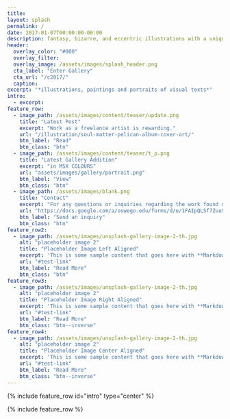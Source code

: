 ```yaml
---
title: 
layout: splash
permalink: /
date: 2017-01-07T00:00:00-00:00
description: fantasy, bizarre, and eccentric illustrations with a unique touch - professional freelance art for novels, childrens books, cd albums, and more projects, as well as posts on digital art processes, composition of artwork, and tutorials on how to draw better.
header:
  overlay_color: "#000"
  overlay_filter: 
  overlay_image: /assets/images/splash_header.png
  cta_label: "Enter Gallery"
  cta_url: "/c2017/"
  caption:
excerpt: "*illustrations, paintings and portraits of visual texts*"
intro: 
  - excerpt:
feature_row:
  - image_path: /assets/images/content/teaser/update.png
    title: "Latest Post"
    excerpt: "Work as a freelance artist is rewarding."
    url: "/illustration/soul-matter-pelican-album-cover-art/"
    btn_label: "Read"
    btn_class: "btn"
  - image_path: /assets/images/content/teaser/t_p.png
    title: "Latest Gallery Addition"
    excerpt: "in MSX COLOURS"
    url: "assets/images/gallery/portrait.png"
    btn_label: "View"
    btn_class: "btn"
  - image_path: /assets/images/blank.png
    title: "Contact"
    excerpt: "For any questions or inquiries regarding the work found on this portfolio."
    url: "https://docs.google.com/a/oswego.edu/forms/d/e/1FAIpQLSf7Zuu9VQ0Hs1kg9DT3W2bRkm4mTKbBIPUXhywYgEePFzybZw/viewform"
    btn_label: "Send an inquiry"
    btn_class: "btn"
feature_row2:
  - image_path: /assets/images/unsplash-gallery-image-2-th.jpg
    alt: "placeholder image 2"
    title: "Placeholder Image Left Aligned"
    excerpt: 'This is some sample content that goes here with **Markdown** formatting. Left aligned with `type="left"`'
    url: "#test-link"
    btn_label: "Read More"
    btn_class: "btn"
feature_row3:
  - image_path: /assets/images/unsplash-gallery-image-2-th.jpg
    alt: "placeholder image 2"
    title: "Placeholder Image Right Aligned"
    excerpt: 'This is some sample content that goes here with **Markdown** formatting. Right aligned with `type="right"`'
    url: "#test-link"
    btn_label: "Read More"
    btn_class: "btn--inverse"
feature_row4:
  - image_path: /assets/images/unsplash-gallery-image-2-th.jpg
    alt: "placeholder image 2"
    title: "Placeholder Image Center Aligned"
    excerpt: 'This is some sample content that goes here with **Markdown** formatting. Centered with `type="center"`'
    url: "#test-link"
    btn_label: "Read More"
    btn_class: "btn--inverse"
---
```


{% include feature_row id="intro" type="center" %}

{% include feature_row %}

